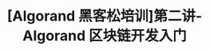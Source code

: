 ---
title: "[Algorand 黑客松培训]第二讲-Algorand 区块链开发入门"
description: "This guide provides code snippets for simple Algorand processes such as creating an account, minting ASAs, and sending your first transaction."
type: "course"
category: "Algorand 黑客松培训,Algorand Integrations"
difficulty: ""
summary: "In Chinese - Creating an account, minting ASAs and sending your first transaction"
file_path: ""
image: "https://assets-global.website-files.com/5e39e095596498a8b9624af1/5ffca6e3e0d8ad9231cc2af6_Portfolio-course---final.png"
link: "https://docs.google.com/presentation/d/1fDRsiEgR6Q-1COg6ddGVHZ7dBD9i95egdiKexvSj_Yc/edit#slide=id.gdc54e607bb_0_58"
status: "open"
---